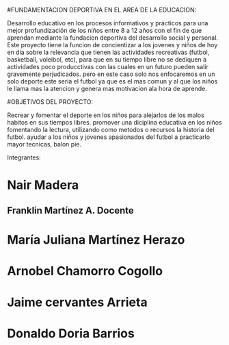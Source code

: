 #FUNDAMENTACION DEPORTIVA EN EL AREA DE LA EDUCACION:

Desarrollo educativo en los procesos informativos y prácticos para una mejor profundización de los niños entre 8 a 12 años con el fin de que aprendan mediante
la fundacion deportiva del desarrollo social y personal.
Este proyecto tiene la funcion de concientizar a los jovenes y niños de hoy en dia sobre la relevancia que tienen las actividades recreativas (futbol, basketball, voleibol, etc), para que en su tiempo libre no se dediquen a actividades poco producctivas con las cuales en un futuro pueden salir gravemente perjudicados.
pero en este caso solo nos enfocaremos en un solo deporte este seria el futbol ya que es el mas comun y al que los niños le llama mas la atencion y genera mas motivacion ala hora de aprende.

#OBJETIVOS DEL PROYECTO:

Recrear y fomentar el deporte en los niños para alejarlos de los malos habitos en sus tiempos libres.
promover una diciplina educativa en los niños fomentando la lectura, utilizando como metodos o recursos la historia del futbol.
ayudar a los niños y jovenes apasionados del futbol a practicarlo mayor tecnicas, balon pie.

Integrantes: 
# Nair Madera 
## Franklin Martínez A. Docente
# María Juliana Martínez Herazo
# Arnobel Chamorro Cogollo
# Jaime cervantes Arrieta 
# Donaldo Doria Barrios

